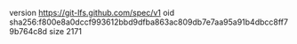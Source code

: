 version https://git-lfs.github.com/spec/v1
oid sha256:f800e8a0dccf993612bbd9dfba863ac809db7e7aa95a91b4dbcc8ff79b764c8d
size 2171

